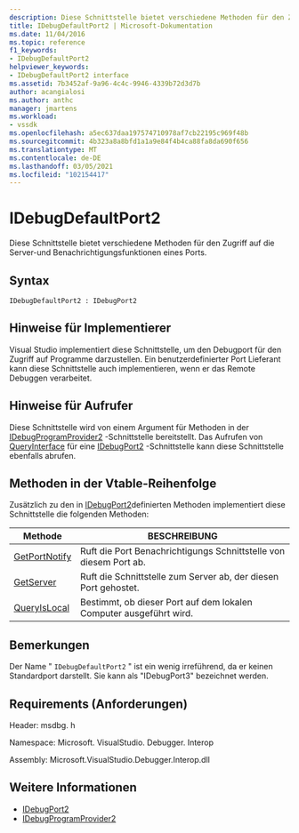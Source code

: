 ```yaml
---
description: Diese Schnittstelle bietet verschiedene Methoden für den Zugriff auf die Server-und Benachrichtigungsfunktionen eines Ports.
title: IDebugDefaultPort2 | Microsoft-Dokumentation
ms.date: 11/04/2016
ms.topic: reference
f1_keywords:
- IDebugDefaultPort2
helpviewer_keywords:
- IDebugDefaultPort2 interface
ms.assetid: 7b3452af-9a96-4c4c-9946-4339b72d3d7b
author: acangialosi
ms.author: anthc
manager: jmartens
ms.workload:
- vssdk
ms.openlocfilehash: a5ec637daa197574710978af7cb22195c969f48b
ms.sourcegitcommit: 4b323a8a8bfd1a1a9e84f4b4ca88fa8da690f656
ms.translationtype: MT
ms.contentlocale: de-DE
ms.lasthandoff: 03/05/2021
ms.locfileid: "102154417"
---
```

# <a name="idebugdefaultport2"></a>IDebugDefaultPort2
Diese Schnittstelle bietet verschiedene Methoden für den Zugriff auf die Server-und Benachrichtigungsfunktionen eines Ports.

## <a name="syntax"></a>Syntax

```
IDebugDefaultPort2 : IDebugPort2
```

## <a name="notes-for-implementers"></a>Hinweise für Implementierer
 Visual Studio implementiert diese Schnittstelle, um den Debugport für den Zugriff auf Programme darzustellen. Ein benutzerdefinierter Port Lieferant kann diese Schnittstelle auch implementieren, wenn er das Remote Debuggen verarbeitet.

## <a name="notes-for-callers"></a>Hinweise für Aufrufer
 Diese Schnittstelle wird von einem Argument für Methoden in der [IDebugProgramProvider2](../../../extensibility/debugger/reference/idebugprogramprovider2.md) -Schnittstelle bereitstellt. Das Aufrufen von [QueryInterface](/cpp/atl/queryinterface) für eine [IDebugPort2](../../../extensibility/debugger/reference/idebugport2.md) -Schnittstelle kann diese Schnittstelle ebenfalls abrufen.

## <a name="methods-in-vtable-order"></a>Methoden in der Vtable-Reihenfolge
 Zusätzlich zu den in [IDebugPort2](../../../extensibility/debugger/reference/idebugport2.md)definierten Methoden implementiert diese Schnittstelle die folgenden Methoden:

|Methode|BESCHREIBUNG|
|------------|-----------------|
|[GetPortNotify](../../../extensibility/debugger/reference/idebugdefaultport2-getportnotify.md)|Ruft die Port Benachrichtigungs Schnittstelle von diesem Port ab.|
|[GetServer](../../../extensibility/debugger/reference/idebugdefaultport2-getserver.md)|Ruft die Schnittstelle zum Server ab, der diesen Port gehostet.|
|[QueryIsLocal](../../../extensibility/debugger/reference/idebugdefaultport2-queryislocal.md)|Bestimmt, ob dieser Port auf dem lokalen Computer ausgeführt wird.|

## <a name="remarks"></a>Bemerkungen
 Der Name " `IDebugDefaultPort2` " ist ein wenig irreführend, da er keinen Standardport darstellt. Sie kann als "IDebugPort3" bezeichnet werden.

## <a name="requirements"></a>Requirements (Anforderungen)
 Header: msdbg. h

 Namespace: Microsoft. VisualStudio. Debugger. Interop

 Assembly: Microsoft.VisualStudio.Debugger.Interop.dll

## <a name="see-also"></a>Weitere Informationen
- [IDebugPort2](../../../extensibility/debugger/reference/idebugport2.md)
- [IDebugProgramProvider2](../../../extensibility/debugger/reference/idebugprogramprovider2.md)
